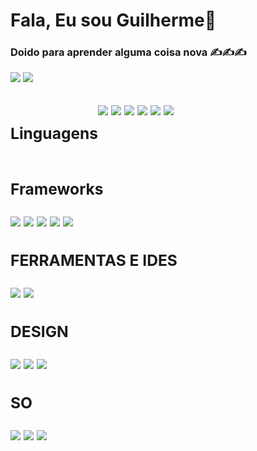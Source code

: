<h1>Fala, Eu sou Guilherme👋️</h1>

<h3>Doido para aprender alguma coisa nova ✍️✍️✍️</h3>

<a href="https://www.linkedin.com/in/ant%C3%B4nio-guilherme-1b0244191/"><img src="https://img.shields.io/badge/Ant%C3%B4nio%20Guilherme%20-%230A66C2?logo=Linkedin&style=flat-square" /></a>
<a href="https://mail.google.com/mail/u/0/#inbox?compose=CllgCJNsvPhFcFdSjHMWNgSZqZhsgTKNLfMvMQsdpZlBJwdLNMjVgdShDRmWTrJqFpdbDdzWPmL"><img src="https://img.shields.io/badge/antonioguilhermeinfo@gmail.com-%23EA4335?logo=Gmail&style=flat-square&logoColor=white" /></a>

<h2>
<div id="techs">
    <div style="display:flex">
        <H3> Linguagens </H3>
        <div>
           <img src="https://img.shields.io/badge/GOLAND%205-%23E34F26?logo=goland&style=for-the-badge&logoColor=white">
           <img src="https://img.shields.io/badge/JavaScript-%23F7DF1E?logo=JavaScript&style=for-the-badge&logoColor=gray">
           <img src="https://img.shields.io/badge/TypeScript-%233178C6?logo=TypeScript&style=for-the-badge&logoColor=white">
           <img src="https://img.shields.io/badge/RUBY%205-%23E34F26?logo=ruby&style=for-the-badge&logoColor=white">
           <img src="https://img.shields.io/badge/PYTHON%203-%23E34F26?logo=python&style=for-the-badge&logoColor=white">
           <img src="https://img.shields.io/badge/DART%203-%23E34F26?logo=dart&style=for-the-badge&logoColor=white">
        </div>
    </div>
     <H3> Frameworks </H3>
     <div>
        <img src="https://img.shields.io/badge/ReactJS-%2361DAFB?logo=React&style=for-the-badge&logoColor=black">
        <img src="https://img.shields.io/badge/NodeJS-%23339933?logo=Node.js&style=for-the-badge&logoColor=white">
        <img src="https://img.shields.io/badge/Flutter-%FFFFFF?logo=Flutter&style=for-the-badge&logoColor=white">
        <img src="https://img.shields.io/badge/RAILS%203-%23E34F26?logo=rubyonrails&style=for-the-badge&logoColor=white">
        <img src="https://img.shields.io/badge/VUE%203%20%20-%23E34F26?logo=vuedotjs&style=for-the-badge&logoColor=white"> 
     </div>
     <H3> FERRAMENTAS E IDES </H3>
     <div>
       <img src="https://img.shields.io/badge/Vscode-%23007ACC?logo=VisualStudioCode&style=for-the-badge&logoColor=white">
       <img src="https://img.shields.io/badge/Insomnia-%235849BE?logo=Insomnia&style=for-the-badge&logoColor=white">
     </div>
     <H3> DESIGN </H3>
     <div>
       <img src="https://img.shields.io/badge/FIGMA%203-%23E34F26?logo=figma&style=for-the-badge&logoColor=white">
       <img src="https://img.shields.io/badge/PHOTOSHOP%203-%23E34F26?logo=adobephotoshop&style=for-the-badge&logoColor=white">
       <img src="https://img.shields.io/badge/ILUSTRATOR%203-%23E34F26?logo=adobeillustrator&style=for-the-badge&logoColor=white">
     </div>
      <H3> SO </H3>
     <div>
       <img src="https://img.shields.io/badge/Linux-%23FCC624?logo=Linux&style=for-the-badge&logoColor=black">
       <img src="https://img.shields.io/badge/MAC%20OS%20-%23E34F26?logo=macos&style=for-the-badge&logoColor=white">
       <img src="https://img.shields.io/badge/WINDOWS%20OS%20-%23E34F26?logo=windows&style=for-the-badge&logoColor=white">       
     </div>
</div>
</h2><br>

